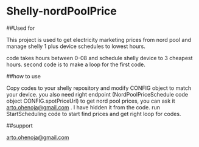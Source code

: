 # Shelly-nordPoolPrice

##Used for

This project is used to get electricity marketing prices from nord pool and manage shelly 1 plus device schedules to lowest hours.

code takes hours between 0-08 and schedule shelly device to 3 cheapest hours. second code is to make a loop for the first code.

##how to use

Copy codes to your shelly repository and modify CONFIG object to match your device. you also need right endpoint (NordPoolPriceSchedule code object CONFIG.spotPriceUrl) to get nord pool prices, you can ask it arto.ohenoja@gmail.com . I have hidden it from the code. run StartScheduling code to start find prices and get right loop for codes.

##support

arto.ohenoja@gmail.com



